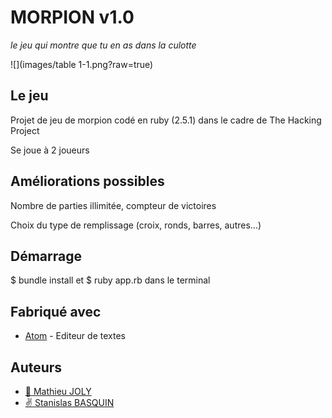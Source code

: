 # MORPION v1.0
_le jeu qui montre que tu en as dans la culotte_

![](images/table 1-1.png?raw=true)

## Le jeu

Projet de jeu de morpion codé en ruby (2.5.1)
dans le cadre de The Hacking Project

Se joue à 2 joueurs

## Améliorations possibles

Nombre de parties illimitée, compteur de victoires

Choix du type de remplissage (croix, ronds, barres, autres...)

## Démarrage

$ bundle install
et
$ ruby app.rb dans le terminal

## Fabriqué avec

* [Atom](https://atom.io/) - Editeur de textes

## Auteurs

- [:seedling: Mathieu JOLY](https://github.com/mathieu-superpose)
- [:v: Stanislas BASQUIN](https://github.com/StanislasBASQUIN)
